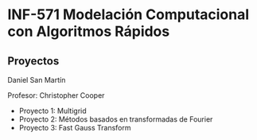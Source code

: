 # INF-571 Modelación Computacional con Algoritmos Rápidos
## Proyectos
Daniel San Martín

Profesor: Christopher Cooper

* Proyecto 1: Multigrid
* Proyecto 2: Métodos basados en transformadas de Fourier
* Proyecto 3: Fast Gauss Transform
